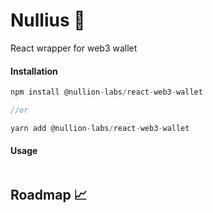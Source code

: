 # Nullius 👛

React wrapper for web3 wallet

#### Installation

```js
npm install @nullion-labs/react-web3-wallet

//or

yarn add @nullion-labs/react-web3-wallet
```

#### Usage

```js

``` 

## Roadmap 📈
 